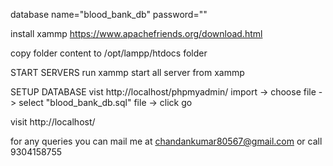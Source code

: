 database name="blood_bank_db"
password=""

install xammp https://www.apachefriends.org/download.html

copy folder content to /opt/lampp/htdocs folder


START SERVERS
run xammp 
start all server from xammp

SETUP DATABASE
vist http://localhost/phpmyadmin/
import -> choose file -> select "blood_bank_db.sql" file -> click go 

visit http://localhost/


for any queries you can mail me at chandankumar80567@gmail.com or call 9304158755
